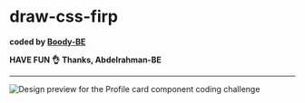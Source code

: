 # draw-css-firp

<b>coded by [Boody-BE](https://github.com/Boody2004)</b>

**HAVE FUN 👌**
**Thanks, Abdelrahman-BE**

---

![Design preview for the Profile card component coding challenge](https://res.cloudinary.com/dirbnpgsp/image/upload/v1643238723/screencapture-127-0-0-1-5500-index-html-2022-01-27-01_08_53_ze2rtn.png)
